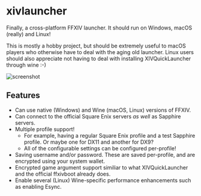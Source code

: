 # xivlauncher

Finally, a cross-platform FFXIV launcher. It should run on Windows, macOS (really) and Linux!

This is mostly a hobby project, but should be extremely useful to macOS players who otherwise have to deal with the aging old launcher. Linux users should also appreciate not having to deal with installing XIVQuickLauncher through wine :-)

![screenshot](https://github.com/redstrate/xivlauncher/blob/main/misc/screenshot.png?raw=true)

## Features
* Can use native (Windows) and Wine (macOS, Linux) versions of FFXIV.
* Can connect to the official Square Enix servers _as well_ as Sapphire servers.
* Multiple profile support!
  * For example, having a regular Square Enix profile and a test Sapphire profile. Or maybe one for DX11 and another for DX9?
  * All of the configurable settings can be configured per-profile! 
* Saving username and/or password. These are saved per-profile, and are encrypted using your system wallet.
* Encrypted game argument support similiar to what XIVQuickLauncher and the official ffxivboot already does.
* Enable several (Linux) Wine-specific performance enhancements such as enabling Esync.
